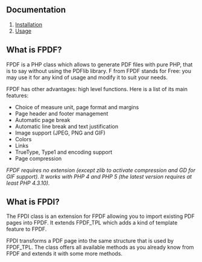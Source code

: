 ## Documentation

 1. [Installation](/Resources/doc/installation.md)
 2. [Usage](/Resources/doc/usage.md)

## What is FPDF?

FPDF is a PHP class which allows to generate PDF files with pure PHP, that is to say without using the PDFlib library. F from FPDF stands for Free: you may use it for any kind of usage and modify it to suit your needs.

FPDF has other advantages: high level functions. Here is a list of its main features:

* Choice of measure unit, page format and margins
* Page header and footer management
* Automatic page break
* Automatic line break and text justification
* Image support (JPEG, PNG and GIF)
* Colors
* Links
* TrueType, Type1 and encoding support
* Page compression

_FPDF requires no extension (except zlib to activate compression and GD for GIF support). It works with PHP 4 and PHP 5 (the latest version requires at least PHP 4.3.10)._

## What is FPDI?

The FPDI class is an extension for FPDF allowing you to import existing PDF pages into FPDF. It extends FPDF_TPL which adds a kind of template feature to FPDF.

FPDI transforms a PDF page into the same structure that is used by FPDF_TPL. The class offers all available methods as you already know from FPDF and extends it with some more methods.
